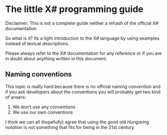 ﻿# The little X# programming guide

Disclaimer: This is not a complete guide neither a rehash of the official X# documentation.

So what is it? Its a light introduction to the X# language by using examples instead of textual descriptions.

Please always refer to the X# documentation for any reference or if you are in doubt about anything written in this document.

## Naming conventions

This topic is really hard because there is no official naming convention and if you ask developers about the conventions you will probably get two kind of ansers:

1. We don't use any conventions
2. We use our own conventions

I think we can all (hopefully) agree that using the good old _Hungaring notation_ is not something that fits for being in the 21st century.

